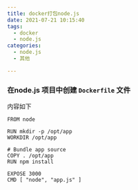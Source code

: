 ```yaml
---
title: docker打包node.js
date: 2021-07-21 10:15:40
tags:
  - docker
  - node.js
categories:
  - node.js
  - 其他

---
```


### 在node.js 项目中创建 `Dockerfile` 文件

内容如下
```
FROM node

RUN mkdir -p /opt/app
WORKDIR /opt/app

# Bundle app source
COPY . /opt/app
RUN npm install

EXPOSE 3000
CMD [ "node", "app.js" ]

```